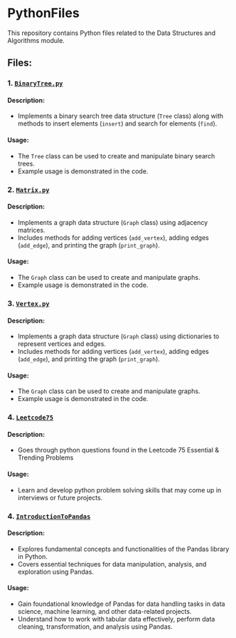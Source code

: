 # PythonFiles

This repository contains Python files related to the Data Structures and Algorithms module.

## Files:

### 1. [`BinaryTree.py`](BinaryTree.py)

#### Description:
- Implements a binary search tree data structure (`Tree` class) along with methods to insert elements (`insert`) and search for elements (`find`).

#### Usage:
- The `Tree` class can be used to create and manipulate binary search trees.
- Example usage is demonstrated in the code.

### 2. [`Matrix.py`](Matrix.py)

#### Description:
- Implements a graph data structure (`Graph` class) using adjacency matrices.
- Includes methods for adding vertices (`add_vertex`), adding edges (`add_edge`), and printing the graph (`print_graph`).

#### Usage:
- The `Graph` class can be used to create and manipulate graphs.
- Example usage is demonstrated in the code.

### 3. [`Vertex.py`](Vertex.py)

#### Description:
- Implements a graph data structure (`Graph` class) using dictionaries to represent vertices and edges.
- Includes methods for adding vertices (`add_vertex`), adding edges (`add_edge`), and printing the graph (`print_graph`).

#### Usage:
- The `Graph` class can be used to create and manipulate graphs.
- Example usage is demonstrated in the code.

### 4. [`Leetcode75`](Leetcode75)

#### Description:
- Goes through python questions found in the Leetcode 75 Essential & Trending Problems

#### Usage:
- Learn and develop python problem solving skills that may come up in interviews or future projects.

### 4. [`IntroductionToPandas`](IntroductionToPandas)

#### Description:
- Explores fundamental concepts and functionalities of the Pandas library in Python.
- Covers essential techniques for data manipulation, analysis, and exploration using Pandas.

#### Usage:
- Gain foundational knowledge of Pandas for data handling tasks in data science, machine learning, and other data-related projects.
- Understand how to work with tabular data effectively, perform data cleaning, transformation, and analysis using Pandas.
